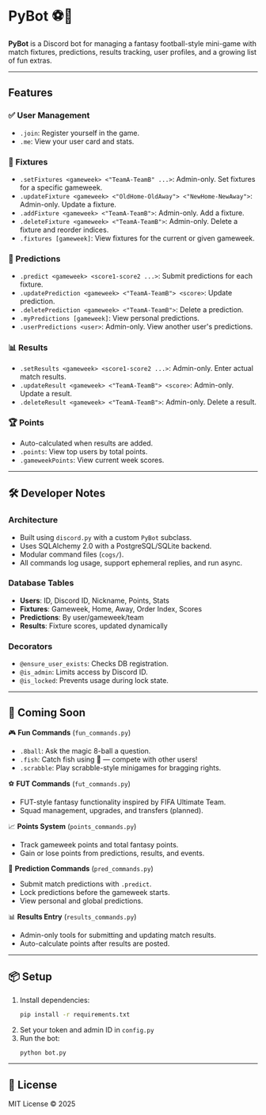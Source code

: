 # PyBot ⚽🤖

**PyBot** is a Discord bot for managing a fantasy football-style mini-game with match fixtures, predictions, results tracking, user profiles, and a growing list of fun extras.

---

## Features

### ✅ User Management

- `.join`: Register yourself in the game.
- `.me`: View your user card and stats.

### 📆 Fixtures

- `.setFixtures <gameweek> <"TeamA-TeamB" ...>`: Admin-only. Set fixtures for a specific gameweek.
- `.updateFixture <gameweek> <"OldHome-OldAway"> <"NewHome-NewAway">`: Admin-only. Update a fixture.
- `.addFixture <gameweek> <"TeamA-TeamB">`: Admin-only. Add a fixture.
- `.deleteFixture <gameweek> <"TeamA-TeamB">`: Admin-only. Delete a fixture and reorder indices.
- `.fixtures [gameweek]`: View fixtures for the current or given gameweek.

### 🔮 Predictions

- `.predict <gameweek> <score1-score2 ...>`: Submit predictions for each fixture.
- `.updatePrediction <gameweek> <"TeamA-TeamB"> <score>`: Update prediction.
- `.deletePrediction <gameweek> <"TeamA-TeamB">`: Delete a prediction.
- `.myPredictions [gameweek]`: View personal predictions.
- `.userPredictions <user>`: Admin-only. View another user's predictions.

### 📊 Results

- `.setResults <gameweek> <score1-score2 ...>`: Admin-only. Enter actual match results.
- `.updateResult <gameweek> <"TeamA-TeamB"> <score>`: Admin-only. Update a result.
- `.deleteResult <gameweek> <"TeamA-TeamB">`: Admin-only. Delete a result.

### 🏆 Points

- Auto-calculated when results are added.
- `.points`: View top users by total points.
- `.gameweekPoints`: View current week scores.

---

## 🛠️ Developer Notes

### Architecture

- Built using `discord.py` with a custom `PyBot` subclass.
- Uses SQLAlchemy 2.0 with a PostgreSQL/SQLite backend.
- Modular command files (`cogs/`).
- All commands log usage, support ephemeral replies, and run async.

### Database Tables

- **Users**: ID, Discord ID, Nickname, Points, Stats
- **Fixtures**: Gameweek, Home, Away, Order Index, Scores
- **Predictions**: By user/gameweek/team
- **Results**: Fixture scores, updated dynamically

### Decorators

- `@ensure_user_exists`: Checks DB registration.
- `@is_admin`: Limits access by Discord ID.
- `@is_locked`: Prevents usage during lock state.

---

## 🚧 Coming Soon

🎮 **Fun Commands** (`fun_commands.py`)

- `.8ball`: Ask the magic 8-ball a question.
- `.fish`: Catch fish using 🎣 — compete with other users!
- `.scrabble`: Play scrabble-style minigames for bragging rights.

⚽ **FUT Commands** (`fut_commands.py`)

- FUT-style fantasy functionality inspired by FIFA Ultimate Team.
- Squad management, upgrades, and transfers (planned).

📈 **Points System** (`points_commands.py`)

- Track gameweek points and total fantasy points.
- Gain or lose points from predictions, results, and events.

🔮 **Prediction Commands** (`pred_commands.py`)

- Submit match predictions with `.predict`.
- Lock predictions before the gameweek starts.
- View personal and global predictions.

📊 **Results Entry** (`results_commands.py`)

- Admin-only tools for submitting and updating match results.
- Auto-calculate points after results are posted.

---

## 📦 Setup

1. Install dependencies:
   ```bash
   pip install -r requirements.txt
   ```
2. Set your token and admin ID in `config.py`
3. Run the bot:
   ```bash
   python bot.py
   ```

---

## 📜 License

MIT License © 2025
